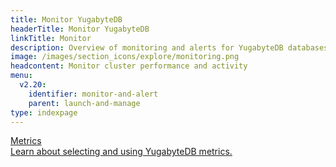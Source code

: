 ```yaml
---
title: Monitor YugabyteDB
headerTitle: Monitor YugabyteDB
linkTitle: Monitor
description: Overview of monitoring and alerts for YugabyteDB databases
image: /images/section_icons/explore/monitoring.png
headcontent: Monitor cluster performance and activity
menu:
  v2.20:
    identifier: monitor-and-alert
    parent: launch-and-manage
type: indexpage
---
```


<div class="row">
  <div class="col-12 col-md-6 col-lg-12 col-xl-6">
    <a class="section-link icon-offset" href="metrics/">
      <div class="head">
        <div class="icon"><i class="fa-solid fa-chart-line"></i></div>
        <div class="title">Metrics</div>
      </div>
      <div class="body">
          Learn about selecting and using YugabyteDB metrics.
      </div>
    </a>
  </div>
</div>
